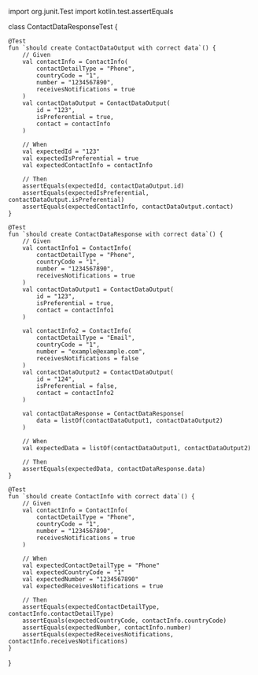 import org.junit.Test
import kotlin.test.assertEquals

class ContactDataResponseTest {

    @Test
    fun `should create ContactDataOutput with correct data`() {
        // Given
        val contactInfo = ContactInfo(
            contactDetailType = "Phone",
            countryCode = "1",
            number = "1234567890",
            receivesNotifications = true
        )
        val contactDataOutput = ContactDataOutput(
            id = "123",
            isPreferential = true,
            contact = contactInfo
        )

        // When
        val expectedId = "123"
        val expectedIsPreferential = true
        val expectedContactInfo = contactInfo

        // Then
        assertEquals(expectedId, contactDataOutput.id)
        assertEquals(expectedIsPreferential, contactDataOutput.isPreferential)
        assertEquals(expectedContactInfo, contactDataOutput.contact)
    }

    @Test
    fun `should create ContactDataResponse with correct data`() {
        // Given
        val contactInfo1 = ContactInfo(
            contactDetailType = "Phone",
            countryCode = "1",
            number = "1234567890",
            receivesNotifications = true
        )
        val contactDataOutput1 = ContactDataOutput(
            id = "123",
            isPreferential = true,
            contact = contactInfo1
        )

        val contactInfo2 = ContactInfo(
            contactDetailType = "Email",
            countryCode = "1",
            number = "example@example.com",
            receivesNotifications = false
        )
        val contactDataOutput2 = ContactDataOutput(
            id = "124",
            isPreferential = false,
            contact = contactInfo2
        )

        val contactDataResponse = ContactDataResponse(
            data = listOf(contactDataOutput1, contactDataOutput2)
        )

        // When
        val expectedData = listOf(contactDataOutput1, contactDataOutput2)

        // Then
        assertEquals(expectedData, contactDataResponse.data)
    }

    @Test
    fun `should create ContactInfo with correct data`() {
        // Given
        val contactInfo = ContactInfo(
            contactDetailType = "Phone",
            countryCode = "1",
            number = "1234567890",
            receivesNotifications = true
        )

        // When
        val expectedContactDetailType = "Phone"
        val expectedCountryCode = "1"
        val expectedNumber = "1234567890"
        val expectedReceivesNotifications = true

        // Then
        assertEquals(expectedContactDetailType, contactInfo.contactDetailType)
        assertEquals(expectedCountryCode, contactInfo.countryCode)
        assertEquals(expectedNumber, contactInfo.number)
        assertEquals(expectedReceivesNotifications, contactInfo.receivesNotifications)
    }
}
